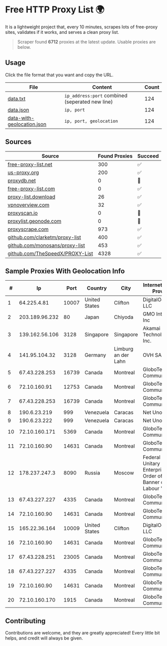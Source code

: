 
# Free HTTP Proxy List 🌍

It is a lightweight project that, every 10 minutes, scrapes lots of free-proxy sites, validates if it works, and serves a clean proxy list.


> Scraper found **6712** proxies at the latest update. Usable proxies are below.

## Usage

Click the file format that you want and copy the URL.


|File|Content|Count|
|----|-------|-----|
|[data.txt](https://raw.githubusercontent.com/themiralay/Proxy-List-World/master/data.txt)|`ip_address:port` combined (seperated new line)|124|
|[data.json](https://raw.githubusercontent.com/themiralay/Proxy-List-World/master/data.json)|`ip, port`|124|
|[data-with-geolocation.json](https://raw.githubusercontent.com/themiralay/Proxy-List-World/master/data-with-geolocation.json)|`ip, port, geolocation`|124|

## Sources

|Source|Found Proxies|Succeed|
|------|-------------|-------|
|[free-proxy-list.net](https://free-proxy-list.net)|300|✅|
|[us-proxy.org](https://www.us-proxy.org)|200|✅|
|[proxydb.net](http://proxydb.net)|0|🚫|
|[free-proxy-list.com](https://free-proxy-list.com/?page=&port=&type%5B%5D=http&type%5B%5D=https&up_time=0&search=Search)|0|✅|
|[proxy-list.download](https://www.proxy-list.download/HTTP)|26|✅|
|[vpnoverview.com](https://vpnoverview.com/privacy/anonymous-browsing/free-proxy-servers)|32|✅|
|[proxyscan.io](https://www.proxyscan.io)|0|🚫|
|[proxylist.geonode.com](https://proxylist.geonode.com/api/proxy-list?limit=300&page=1&sort_by=lastChecked&sort_type=desc&protocols=http,https)|0|🚫|
|[proxyscrape.com](https://api.proxyscrape.com/v2/?request=displayproxies&protocol=http&timeout=10000&country=all&ssl=all&anonymity=all)|973|✅|
|[github.com/clarketm/proxy-list](https://raw.githubusercontent.com/clarketm/proxy-list/master/proxy-list-raw.txt)|400|✅|
|[github.com/monosans/proxy-list](https://raw.githubusercontent.com/monosans/proxy-list/main/proxies/http.txt)|453|✅|
|[github.com/TheSpeedX/PROXY-List](https://raw.githubusercontent.com/TheSpeedX/PROXY-List/master/http.txt)|4328|✅|


## Sample Proxies With Geolocation Info

|#|Ip|Port|Country|City|Internet Service Provider|
|-|--|----|-------|----|-------------------------|
|1|64.225.4.81|10007|United States|Clifton|DigitalOcean, LLC|
|2|203.189.96.232|80|Japan|Chiyoda|GMO Internet, Inc|
|3|139.162.56.106|3128|Singapore|Singapore|Akamai Technologies, Inc.|
|4|141.95.104.32|3128|Germany|Limburg an der Lahn|OVH SAS|
|5|67.43.228.253|16739|Canada|Montreal|GloboTech Communications|
|6|72.10.160.91|12753|Canada|Montreal|GloboTech Communications|
|7|67.43.228.253|16739|Canada|Montreal|GloboTech Communications|
|8|190.6.23.219|999|Venezuela|Caracas|Net Uno|
|9|190.6.23.222|999|Venezuela|Caracas|Net Uno|
|10|72.10.160.171|5369|Canada|Montreal|GloboTech Communications|
|11|72.10.160.90|14631|Canada|Montreal|GloboTech Communications|
|12|178.237.247.3|8090|Russia|Moscow|Federal State Unitary Enterprise of the Order of the Red Banner of Labour "Russ|
|13|67.43.227.227|4335|Canada|Montreal|GloboTech Communications|
|14|72.10.160.90|14631|Canada|Montreal|GloboTech Communications|
|15|165.22.36.164|10009|United States|Clifton|DigitalOcean, LLC|
|16|72.10.160.90|14631|Canada|Montreal|GloboTech Communications|
|17|67.43.228.251|23005|Canada|Montreal|GloboTech Communications|
|18|67.43.227.227|4335|Canada|Montreal|GloboTech Communications|
|19|72.10.160.90|14631|Canada|Montreal|GloboTech Communications|
|20|72.10.160.170|1915|Canada|Montreal|GloboTech Communications|



## Contributing

Contributions are welcome, and they are greatly appreciated! Every
little bit helps, and credit will always be given.

